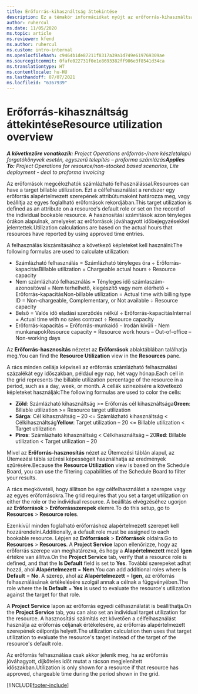 ```yaml
---
title: Erőforrás-kihasználtság áttekintése
description: Ez a témakör információkat nyújt az erőforrás-kihasználtságról a Project Operations alkalmazásban.
author: ruhercul
ms.date: 11/05/2020
ms.topic: article
ms.reviewer: kfend
ms.author: ruhercul
ms.custom: intro-internal
ms.openlocfilehash: c9464b1de87211f8317a39a1d749e619769309ae
ms.sourcegitcommit: 0fafe022731f0e1e8693382ff906e3f8541d34ca
ms.translationtype: HT
ms.contentlocale: hu-HU
ms.lasthandoff: 07/07/2021
ms.locfileid: "6367939"
---
```

# <a name="resource-utilization-overview"></a><span data-ttu-id="6ecba-103">Erőforrás-kihasználtság áttekintése</span><span class="sxs-lookup"><span data-stu-id="6ecba-103">Resource utilization overview</span></span>

<span data-ttu-id="6ecba-104">_**A következőre vonatkozik:** Project Operations erőforrás-/nem készletalapú forgatókönyvek esetén, egyszerű telepítés – proforma számlázás_</span><span class="sxs-lookup"><span data-stu-id="6ecba-104">_**Applies To:** Project Operations for resource/non-stocked based scenarios, Lite deployment - deal to proforma invoicing_</span></span>

<span data-ttu-id="6ecba-105">Az erőforrások megcélozhatók számlázható felhasználással.</span><span class="sxs-lookup"><span data-stu-id="6ecba-105">Resources can have a target billable utilization.</span></span> <span data-ttu-id="6ecba-106">Ezt a célfelhasználást a rendszer egy erőforrás alapértelmezett szerepének attribútumaként határozza meg, vagy beállítja az egyes foglalható erőforrások rekordjában.</span><span class="sxs-lookup"><span data-stu-id="6ecba-106">This target utilization is defined as an attribute on a resource's default role or set on the record of the individual bookable resource.</span></span> <span data-ttu-id="6ecba-107">A hasznosítási számítások azon tényleges órákon alapulnak, amelyeket az erőforrások jóváhagyott időbejegyzésekkel jelentettek.</span><span class="sxs-lookup"><span data-stu-id="6ecba-107">Utilization calculations are based on the actual hours that resources have reported by using approved time entries.</span></span>

<span data-ttu-id="6ecba-108">A felhasználás kiszámításához a következő képleteket kell használni:</span><span class="sxs-lookup"><span data-stu-id="6ecba-108">The following formulas are used to calculate utilization:</span></span>

  - <span data-ttu-id="6ecba-109">Számlázható felhasználás = Számlázható tényleges óra ÷ Erőforrás-kapacitás</span><span class="sxs-lookup"><span data-stu-id="6ecba-109">Billable utilization = Chargeable actual hours ÷ Resource capacity</span></span>
  - <span data-ttu-id="6ecba-110">Nem számlázható felhasználás = Tényleges idő számlaszám-azonosítóval = Nem terhelhető, kiegészítő vagy nem elérhető ÷ Erőforrás-kapacitás</span><span class="sxs-lookup"><span data-stu-id="6ecba-110">Non-billable utilization = Actual time with billing type ID = Non-chargeable, Complementary, or Not available ÷ Resource capacity</span></span>
  - <span data-ttu-id="6ecba-111">Belső = Valós idő eladási szerződés nélkül ÷ Erőforrás-kapacitás</span><span class="sxs-lookup"><span data-stu-id="6ecba-111">Internal = Actual time with no sales contract ÷ Resource capacity</span></span>
  - <span data-ttu-id="6ecba-112">Erőforrás-kapacitás = Erőforrás-munkaidő - Irodán kívüli - Nem munkanapok</span><span class="sxs-lookup"><span data-stu-id="6ecba-112">Resource capacity = Resource work hours – Out-of-office – Non-working days</span></span>

<span data-ttu-id="6ecba-113">Az **Erőforrás-hasznosítás** nézetet az **Erőforrások** ablaktáblában találhatja meg.</span><span class="sxs-lookup"><span data-stu-id="6ecba-113">You can find the **Resource Utilization** view in the **Resources** pane.</span></span>

<span data-ttu-id="6ecba-114">A rács minden cellája képviseli az erőforrás számlázható felhasználási százalékát egy időszakban, például egy nap, hét vagy hónap.</span><span class="sxs-lookup"><span data-stu-id="6ecba-114">Each cell in the grid represents the billable utilization percentage of the resource in a period, such as a day, week, or month.</span></span> <span data-ttu-id="6ecba-115">A cellák színezésére a következő képleteket használják:</span><span class="sxs-lookup"><span data-stu-id="6ecba-115">The following formulas are used to color the cells:</span></span>

  - <span data-ttu-id="6ecba-116">**Zöld**: Számlázható kihasználtság >= Erőforrás cél kihasználtsága</span><span class="sxs-lookup"><span data-stu-id="6ecba-116">**Green**: Billable utilization >= Resource target utilization</span></span>
  - <span data-ttu-id="6ecba-117">**Sárga**: Cél kihasználtság – 20 <= Számlázható kihasználtság < Célkihasználtság</span><span class="sxs-lookup"><span data-stu-id="6ecba-117">**Yellow**: Target utilization – 20 <= Billable utilization < Target utilization</span></span>
  - <span data-ttu-id="6ecba-118">**Piros**: Számlázható kihasználtság < Célkihasználtság – 20</span><span class="sxs-lookup"><span data-stu-id="6ecba-118">**Red**: Billable utilization < Target utilization – 20</span></span>

<span data-ttu-id="6ecba-119">Mivel az **Erőforrás-hasznosítás** nézet az Ütemezési táblán alapul, az Ütemezési tábla szűrési képességeit használhatja az eredmények szűrésére.</span><span class="sxs-lookup"><span data-stu-id="6ecba-119">Because the **Resource Utilization** view is based on the Schedule Board, you can use the filtering capabilities of the Schedule Board to filter your results.</span></span>

<span data-ttu-id="6ecba-120">A rács megköveteli, hogy állítson be egy célfelhasználást a szerepre vagy az egyes erőforrásokra.</span><span class="sxs-lookup"><span data-stu-id="6ecba-120">The grid requires that you set a target utilization on either the role or the individual resource.</span></span> <span data-ttu-id="6ecba-121">A beállítás elvégzéséhez ugorjon az **Erőforrások** > **Erőforrásszerepek** elemre.</span><span class="sxs-lookup"><span data-stu-id="6ecba-121">To do this setup, go to **Resources** > **Resource roles**.</span></span>

<span data-ttu-id="6ecba-122">Ezenkívül minden foglalható erőforráshoz alapértelmezett szerepet kell hozzárendelni.</span><span class="sxs-lookup"><span data-stu-id="6ecba-122">Additionally, a default role must be assigned to each bookable resource.</span></span> <span data-ttu-id="6ecba-123">Lépjen az **Erőforrások** > **Erőforrások** oldalra.</span><span class="sxs-lookup"><span data-stu-id="6ecba-123">Go to **Resources** > **Resources**.</span></span> <span data-ttu-id="6ecba-124">A **Project Service** lapon ellenőrizze, hogy az erőforrás szerepe van meghatározva, és hogy a **Alapértelmezett** mező **Igen** értékre van állítva.</span><span class="sxs-lookup"><span data-stu-id="6ecba-124">On the **Project Service** tab, verify that a resource role is defined, and that the **Is Default** field is set to **Yes**.</span></span> <span data-ttu-id="6ecba-125">További szerepeket adhat hozzá, ahol **Alapértelmezett** = **Nem**.</span><span class="sxs-lookup"><span data-stu-id="6ecba-125">You can add additional roles where **Is Default** = **No**.</span></span> <span data-ttu-id="6ecba-126">A szerep, ahol az **Alapértelmezett** = **Igen**, az erőforrás felhasználásának értékelésére szolgál annak a célnak a függvényében.</span><span class="sxs-lookup"><span data-stu-id="6ecba-126">The role where the **Is Default** = **Yes** is used to evaluate the resource's utilization against the target for that role.</span></span>

<span data-ttu-id="6ecba-127">A **Project Service** lapon az erőforrás egyedi célhasználatát is beállíthatja.</span><span class="sxs-lookup"><span data-stu-id="6ecba-127">On the **Project Service** tab, you can also set an individual target utilization for the resource.</span></span> <span data-ttu-id="6ecba-128">A hasznosítási számítás ezt követően a célfelhasználást használja az erőforrás céljának értékelésére, az erőforrás alapértelmezett szerepének célpontja helyett.</span><span class="sxs-lookup"><span data-stu-id="6ecba-128">The utilization calculation then uses that target utilization to evaluate the resource's target instead of the target of the resource's default role.</span></span>

<span data-ttu-id="6ecba-129">Az erőforrás felhasználása csak akkor jelenik meg, ha az erőforrás jóváhagyott, díjköteles időt mutat a rácson megjelenített időszakban.</span><span class="sxs-lookup"><span data-stu-id="6ecba-129">Utilization is only shown for a resource if that resource has approved, chargeable time during the period shown in the grid.</span></span>


[!INCLUDE[footer-include](../includes/footer-banner.md)]